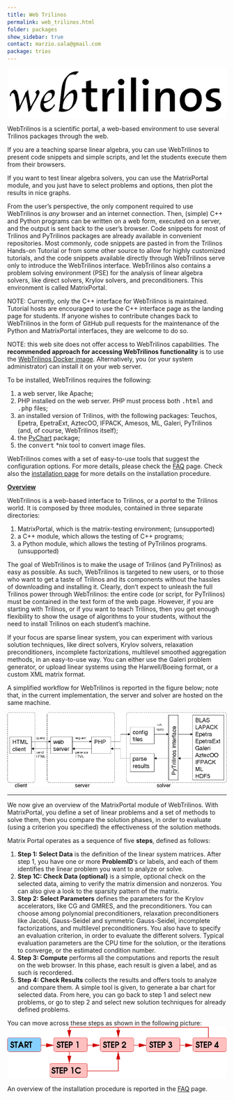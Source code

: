 ```yaml
---
title: Web Trilinos
permalink: web_trilinos.html
folder: packages
show_sidebar: true
contact: marzio.sala@gmail.com
package: trios
---
```


![WebTrilinos Logo](images/webtrilinos_logo.jpg)

WebTrilinos is a scientific portal, a web-based environment to use several Trilinos packages through the web.

If you are a teaching sparse linear algebra, you can use WebTrilinos to present code snippets and simple scripts, and let the students execute them from their browsers.

If you want to test linear algebra solvers, you can use the MatrixPortal module, and you just have to select problems and options, then plot the results in nice graphs.

From the user’s perspective, the only component required to use WebTrilinos is _any_ browser and an internet connection. Then, (simple) C++ and Python programs can be written on a web form, executed on a server, and the output is sent back to the user’s browser. Code snippets for most of Trilinos and PyTrilinos packages are already available in convenient repositories. Most commonly, code snippets are pasted in from the Trilinos Hands-on Tutorial or from some other source to allow for highly customized tutorials, and the code snippets available directly through WebTrilinos serve only to introduce the WebTrilinos interface. WebTrilinos also contains a problem solving environment (PSE) for the analysis of linear algebra solvers, like direct solvers, Krylov solvers, and preconditioners. This environment is called MatrixPortal.

NOTE: Currently, only the C++ interface for WebTrilinos is maintained. Tutorial hosts are encouraged to use the C++ interface page as the landing page for students. If anyone wishes to contribute changes back to WebTrilinos in the form of GitHub pull requests for the maintenance of the Python and MatrixPortal interfaces, they are welcome to do so.

NOTE: this web site does not offer access to WebTrilinos capabilities. The **recommended approach for accessing WebTrilinos functionality** is to use the [WebTrilinos Docker image](web_trilinos_docker_image.html). Alternatively, you (or your system administrator) can install it on your web server.

To be installed, WebTrilinos requires the following:

1.  a web server, like Apache;
2.  PHP installed on the web server. PHP must process both <tt>.html</tt> and <tt>.php</tt> files;
3.  an installed version of Trilinos, with the following packages: Teuchos, Epetra, EpetraExt, AztecOO, IFPACK, Amesos, ML, Galeri, PyTrilinos (and, of course, WebTrilinos itself);
4.  the [PyChart](http://home.gna.org/pychart/) package;
5.  the <tt>convert</tt> *nix tool to convert image files.

WebTrilinos comes with a set of easy-to-use tools that suggest the configuration options. For more details, please check the [FAQ](webtrilinos_faq.html) page. Check also the [installation page](webtrilinos_install.html) for more details on the installation procedure.

<span style="text-decoration: underline;">**Overview**</span>

WebTrilinos is a web-based interface to Trilinos, or a _portal_ to the Trilinos world. It is composed by three modules, contained in three separate directories:

1.  MatrixPortal, which is the matrix-testing environment; (unsupported)
2.  a C++ module, which allows the testing of C++ programs;
3.  a Python module, which allows the testing of PyTrilinos programs. (unsupported)

The goal of WebTrilinos is to make the usage of Trilinos (and PyTrilinos) as easy as possible. As such, WebTrilinos is targeted to new users, or to those who want to get a taste of Trilinos and its components without the hassles of downloading and installing it. Clearly, don’t expect to unleash the full Trilinos power through WebTrilinos: the entire code (or script, for PyTrilinos) must be contained in the text form of the web page. However, if you are starting with Trilinos, or if you want to teach Trilinos, then you get enough flexibility to show the usage of algorithms to your students, without the need to install Trilinos on each student’s machine.

If your focus are sparse linear system, you can experiment with various solution techniques, like direct solvers, Krylov solvers, relaxation preconditioners, incomplete factorizations, multilevel smoothed aggregation methods, in an easy-to-use way. You can either use the Galeri problem generator, or upload linear systems using the Harwell/Boeing format, or a custom XML matrix format.

A simplified workflow for WebTrilinos is reported in the figure below; note that, in the current implementation, the server and solver are hosted on the same machine.

![](images/diagram.png)

* * *

We now give an overview of the MatrixPortal module of WebTrilinos. With MatrixPortal, you define a set of linear problems and a set of methods to solve them, then you compare the solution phases, in order to evaluate (using a criterion you specified) the effectiveness of the solution methods.

Matrix Portal operates as a sequence of five **steps**, defined as follows:

1.  **Step 1: Select Data** is the definition of the linear system matrices. After step 1, you have one or more **ProblemID**‘s or labels, and each of them identifies the linear problem you want to analyze or solve.
2.  **Step 1C: Check Data (optional)** is a simple, optional check on the selected data, aiming to verify the matrix dimension and nonzeros. You can also give a look to the sparsity pattern of the matrix.
3.  **Step 2: Select Parameters** defines the parameters for the Krylov accelerators, like CG and GMRES, and the preconditioners. You can choose among polynomial preconditioners, relaxation preconditioners like Jacobi, Gauss-Seidel and symmetric Gauss-Seidel, incomplete factorizations, and multilevel preconditioners. You also have to specify an evaluation criterion, in order to evaluate the different solvers. Typical evaluation parameters are the CPU time for the solution, or the iterations to converge, or the estimated condition number.
4.  **Step 3: Compute** performs all the computations and reports the result on the web browser. In this phase, each result is given a label, and as such is recordered.
5.  **Step 4: Check Results** collects the results and offers tools to analyze and compare them. A simple tool is given, to generate a bar chart for selected data. From here, you can go back to step 1 and select new problems, or go to step 2 and select new solution techniques for already defined problems.

You can move across these steps as shown in the following picture:  
[![](images/workflow.png)](https://trilinos.org/webtrilinos/step1.html)

An overview of the installation procedure is reported in the [FAQ](/webtrilinos_faq.html) page.